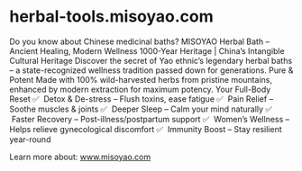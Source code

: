 # herbal-tools.misoyao.com

Do you know about Chinese medicinal baths?
MISOYAO Herbal Bath – Ancient Healing, Modern Wellness
1000-Year Heritage | China’s Intangible Cultural Heritage
Discover the secret of Yao ethnic’s legendary herbal baths – a state-recognized wellness tradition passed down for generations.
Pure & Potent
Made with 100% wild-harvested herbs from pristine mountains, enhanced by modern extraction for maximum potency.
Your Full-Body Reset
✅  Detox & De-stress – Flush toxins, ease fatigue
✅  Pain Relief – Soothe muscles & joints
✅  Deeper Sleep – Calm your mind naturally
✅  Faster Recovery – Post-illness/postpartum support
✅  Women’s Wellness – Helps relieve gynecological discomfort
✅  Immunity Boost – Stay resilient year-round

Learn more about: www.misoyao.com

